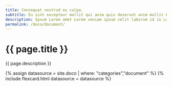 ```yaml
---
title: Consequat nostrud eu culpa.
subtitle: Eu sint excepteur mollit qui anim quis deserunt anim mollit Lorem et.
description: Ipsum Lorem amet Lorem veniam ipsum velit laborum id in Lorem reprehenderit occaecat.Ut incididunt fugiat commodo est adipisicing quis duis excepteur ad dolor duis labore esse ullamco.
permalink: /doco/document/
---
```

<!--v1.2.121 pages/collections/documents.md-->
# {{ page.title }} 

{{ page.description }}

{% assign datasource = site.doco | where: "categories","document" %}
{% include flexcard.html datasource = datasource %}
